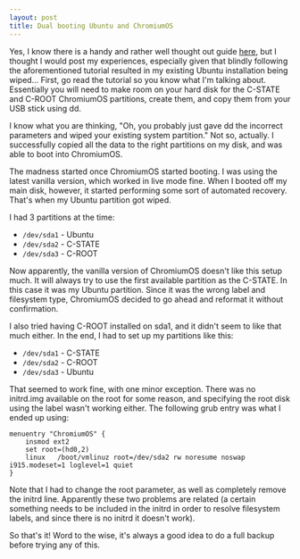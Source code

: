 ```yaml
---
layout: post
title: Dual booting Ubuntu and ChromiumOS
---
```

Yes, I know there is a handy and rather well thought out guide [here](http://chromeos.hexxeh.net/wiki/doku.php?id=multiboot), but I thought I would post my experiences, especially given that blindly following the aforementioned tutorial resulted in my existing Ubuntu installation being wiped...
First, go read the tutorial so you know what I'm talking about. Essentially you will need to make room on your hard disk for the C-STATE and C-ROOT ChromiumOS partitions, create them, and copy them from your USB stick using dd.

I know what you are thinking, "Oh, you probably just gave dd the incorrect parameters and wiped your existing system partition." Not so, actually. I successfully copied all the data to the right partitions on my disk, and was able to boot into ChromiumOS.

The madness started once ChromiumOS started booting. I was using the latest vanilla version, which worked in live mode fine. When I booted off my main disk, however, it started performing some sort of automated recovery. That's when my Ubuntu partition got wiped.

I had 3 partitions at the time:

* `/dev/sda1` - Ubuntu
* `/dev/sda2` - C-STATE
* `/dev/sda3` - C-ROOT

Now apparently, the vanilla version of ChromiumOS doesn't like this setup much. It will always try to use the first available partition as the C-STATE. In this case it was my Ubuntu partition. Since it was the wrong label and filesystem type, ChromiumOS decided to go ahead and reformat it without confirmation.

I also tried having C-ROOT installed on sda1, and it didn't seem to like that much either. In the end, I had to set up my partitions like this:

* `/dev/sda1` - C-STATE
* `/dev/sda2` - C-ROOT
* `/dev/sda3` - Ubuntu

That seemed to work fine, with one minor exception. There was no initrd.img available on the root for some reason, and specifying the root disk using the label wasn't working either. The following grub entry was what I ended up using:

	menuentry "ChromiumOS" {
		insmod ext2
		set root=(hd0,2)
		linux   /boot/vmlinuz root=/dev/sda2 rw noresume noswap i915.modeset=1 loglevel=1 quiet
	}

Note that I had to change the root parameter, as well as completely remove the initrd line. Apparently these two problems are related (a certain something needs to be included in the initrd in order to resolve filesystem labels, and since there is no initrd it doesn't work).

So that's it! Word to the wise, it's always a good idea to do a full backup before trying any of this.

